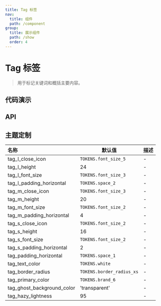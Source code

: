 ```yaml
---
title: Tag 标签
nav:
  title: 组件
  path: /component
group:
  title: 展示组件
  path: /show
  order: 4
---
```


# Tag 标签

> 用于标记关键词和概括主要内容。

## 代码演示

<code src="./__fixtures__/basic.tsx"></code>

## API

## 主题定制

| 名称                       | 默认值                    | 描述 |
| :------------------------- | ------------------------- | ---- |
| tag_l_close_icon           | `TOKENS.font_size_5`      | -    |
| tag_l_height               | 24                        | -    |
| tag_l_font_size            | `TOKENS.font_size_3`      | -    |
| tag_l_padding_horizontal   | `TOKENS.space_2`          | -    |
| tag_m_close_icon           | `TOKENS.font_size_3`      | -    |
| tag_m_height               | 20                        | -    |
| tag_m_font_size            | `TOKENS.font_size_2`      | -    |
| tag_m_padding_horizontal   | 4                         | -    |
| tag_s_close_icon           | `TOKENS.font_size_2`      | -    |
| tag_s_height               | 16                        | -    |
| tag_s_font_size            | `TOKENS.font_size_2`      | -    |
| tag_s_padding_horizontal   | 2                         | -    |
| tag_padding_horizontal     | `TOKENS.space_1`          | -    |
| tag_text_color             | `TOKENS.white`            | -    |
| tag_border_radius          | `TOKENS.border_radius_xs` | -    |
| tag_primary_color          | `TOKENS.brand_6`          | -    |
| tag_ghost_background_color | 'transparent'             | -    |
| tag_hazy_lightness         | 95                        | -    |

